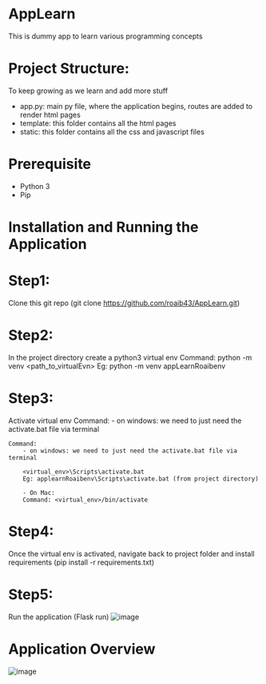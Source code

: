 # AppLearn
This is dummy app to learn various programming concepts

# Project Structure: 
To keep growing as we learn and add more stuff
 - app.py: main py file, where the application begins, routes are added to render html pages
 - template: this folder contains all the html pages
 - static: this folder contains all the css and javascript files

 # Prerequisite
 - Python 3
 - Pip

# Installation and Running the Application

# Step1:
Clone this git repo (git clone https://github.com/roaib43/AppLearn.git)

# Step2:
In the project directory create a python3 virtual env 
Command: python -m venv <path_to_virtualEvn> Eg: python -m venv appLearnRoaibenv

# Step3: 
Activate virtual env Command: - on windows: we need to just need the activate.bat file via terminal

	Command: 
		- on windows: we need to just need the activate.bat file via terminal
		
		<virtual_env>\Scripts\activate.bat
		Eg: applearnRoaibenv\Scripts\activate.bat (from project directory)

		- On Mac: 
		Command: <virtual_env>/bin/activate

# Step4:
Once the virtual env is activated, navigate back to project folder and install requirements (pip install -r requirements.txt)

# Step5:
Run the application (Flask run)
![image](https://github.com/roaib43/AppLearn/assets/26030123/08f66802-0615-45f6-be01-af4ee5a34b25)

# Application Overview
![image](https://github.com/roaib43/AppLearn/assets/26030123/2afa93b4-bb66-41c8-af56-a73aba317608)


